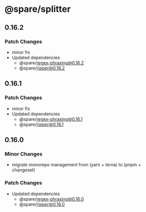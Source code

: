 # @spare/splitter

## 0.16.2

### Patch Changes

- minor fix
- Updated dependencies
  - @spare/regex-phrasing@0.16.2
  - @spare/ripper@0.16.2

## 0.16.1

### Patch Changes

- minor fix
- Updated dependencies
  - @spare/regex-phrasing@0.16.1
  - @spare/ripper@0.16.1

## 0.16.0

### Minor Changes

- migrate monorepo management from (yarn + lerna) to (pnpm + changeset)

### Patch Changes

- Updated dependencies
  - @spare/regex-phrasing@0.16.0
  - @spare/ripper@0.16.0
